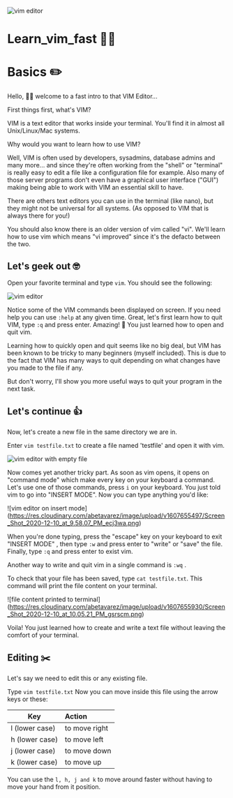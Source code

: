 ![vim editor](https://res.cloudinary.com/abetavarez/image/upload/v1607656755/learnvim_a3tso2.png)

# Learn_vim_fast 🏃💨

# Basics ✏️

Hello, 👋🏻 welcome to a fast intro to that VIM Editor...

First things first, what's VIM?

VIM is a text editor that works inside your terminal. You'll find it in almost all Unix/Linux/Mac systems.

Why would you want to learn how to use VIM?

Well, VIM is often used by developers, sysadmins, database admins and many more... and since they're often working from the "shell" or "terminal" is really easy to edit  a file like a configuration file for example. Also many of those server programs don't even have a graphical user interface ("GUI") making being able to work with VIM an essential skill to have. 
 
There are others text editors you can use in the terminal (like nano), but they might not be universal for all systems. (As opposed to VIM that is always there for you!)

You should also know there is an older version of vim called "vi". We'll learn how to use vim which means "vi improved" since it's the defacto between the two.

## Let's geek out 🤓

Open your favorite terminal and type `vim`. You should see the following:

![vim editor](https://res.cloudinary.com/abetavarez/image/upload/v1607654746/Screen_Shot_2020-12-09_at_11.28.38_PM_yfegcw.png)

Notice some of the VIM commands been displayed on screen. If you need help you can use `:help` at any given time.
Great, let's first learn how to quit VIM, type `:q` and press enter. Amazing! 🎉 You just learned how to open and quit vim.

Learning how to quickly open and quit seems like no big deal,  but VIM has been known to be tricky to many beginners (myself included). This is due to the fact that VIM has many ways to quit depending on what changes have you made to the file if any.
  
But don't worry, I'll show you more useful ways to quit your program in the next task.

## Let's continue 👍

Now, let's create a new file in the same directory we are in.

Enter `vim testfile.txt` to create a file named 'testfile' and open it with vim.

![vim editor with empty file](https://res.cloudinary.com/abetavarez/image/upload/v1607655078/Screen_Shot_2020-12-10_at_9.50.16_PM_x7erix.png)

Now comes yet another tricky part. As soon as vim opens, it opens on "command mode" which make every key on your keyboard a command. 
Let's use one of those commands, press `i` on your keyboard.
You just told vim to go into "INSERT MODE". Now you can type anything you'd like:

![vim editor on insert mode]
(https://res.cloudinary.com/abetavarez/image/upload/v1607655497/Screen_Shot_2020-12-10_at_9.58.07_PM_ecj3wa.png)


When you're done typing, press the "escape" key on your keyboard to exit "INSERT MODE" , then type `:w` and press enter to "write" or "save" the file. Finally, type `:q` and press enter to exist vim. 

Another way to write and quit vim in a single command is `:wq` .  

To check that your file has been saved, type `cat testfile.txt`. This command will print the file content on your terminal. 

![file content printed to terminal]
(https://res.cloudinary.com/abetavarez/image/upload/v1607655930/Screen_Shot_2020-12-10_at_10.05.21_PM_gsrscm.png)

Voila! You just learned how to create and write a text file without leaving the comfort of your terminal.

## Editing ✂️

Let's say we need to edit this or any existing file.

Type `vim testfile.txt` Now you can move inside this file using the arrow keys or these: 

| Key        | Action           
| ------------- |:-------------
| l (lower case)| to move right 
| h (lower case)| to move left    
| j (lower case)| to move down
| k (lower case)| to move up

You can use the `l, h, j and k` to move around faster without having to move your hand from it position. 
